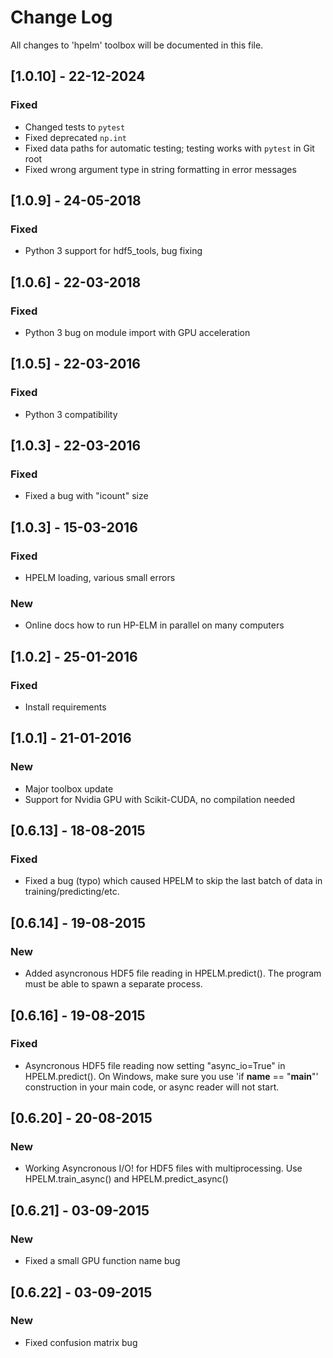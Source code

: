 # Change Log
All changes to 'hpelm' toolbox will be documented in this file.

## [1.0.10] - 22-12-2024
### Fixed
- Changed tests to `pytest`
- Fixed deprecated `np.int`
- Fixed data paths for automatic testing; testing works with `pytest` in Git root
- Fixed wrong argument type in string formatting in error messages

## [1.0.9] - 24-05-2018
### Fixed
- Python 3 support for hdf5_tools, bug fixing

## [1.0.6] - 22-03-2018
### Fixed
- Python 3 bug on module import with GPU acceleration

## [1.0.5] - 22-03-2016
### Fixed
- Python 3 compatibility

## [1.0.3] - 22-03-2016
### Fixed
- Fixed a bug with "icount" size

## [1.0.3] - 15-03-2016
### Fixed
- HPELM loading, various small errors
### New
- Online docs how to run HP-ELM in parallel on many computers

## [1.0.2] - 25-01-2016
### Fixed
- Install requirements

## [1.0.1] - 21-01-2016
### New
- Major toolbox update
- Support for Nvidia GPU with Scikit-CUDA, no compilation needed

## [0.6.13] - 18-08-2015
### Fixed
- Fixed a bug (typo) which caused HPELM to skip the last batch of data in training/predicting/etc.

## [0.6.14] - 19-08-2015
### New
- Added asyncronous HDF5 file reading in HPELM.predict(). The program must be able to spawn a separate process.

## [0.6.16] - 19-08-2015
### Fixed
- Asyncronous HDF5 file reading now setting "async_io=True" in HPELM.predict(). On Windows, make sure you use 'if __name__ == "__main__"' construction in your main code, or async reader will not start.

## [0.6.20] - 20-08-2015
### New
- Working Asyncronous I/O! for HDF5 files with multiprocessing. Use HPELM.train_async() and HPELM.predict_async() 

## [0.6.21] - 03-09-2015
### New
- Fixed a small GPU function name bug

## [0.6.22] - 03-09-2015
### New
- Fixed confusion matrix bug

